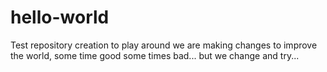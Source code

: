 # hello-world
Test repository creation to play around
we are making changes to improve the world, some time good some times bad... but we change and try...

